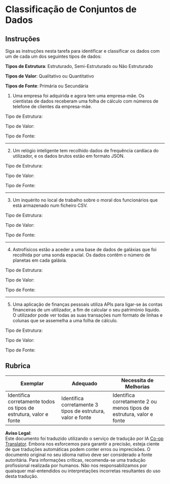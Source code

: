 <!--
CO_OP_TRANSLATOR_METADATA:
{
  "original_hash": "2e5cacb967c1e9dfd07809bfc441a0b4",
  "translation_date": "2025-08-24T00:02:41+00:00",
  "source_file": "1-Introduction/03-defining-data/assignment.md",
  "language_code": "pt"
}
-->
# Classificação de Conjuntos de Dados

## Instruções

Siga as instruções nesta tarefa para identificar e classificar os dados com um de cada um dos seguintes tipos de dados:

**Tipos de Estrutura**: Estruturado, Semi-Estruturado ou Não Estruturado

**Tipos de Valor**: Qualitativo ou Quantitativo 

**Tipos de Fonte**: Primária ou Secundária

1. Uma empresa foi adquirida e agora tem uma empresa-mãe. Os cientistas de dados receberam uma folha de cálculo com números de telefone de clientes da empresa-mãe. 

Tipo de Estrutura:

Tipo de Valor: 

Tipo de Fonte: 

---

2. Um relógio inteligente tem recolhido dados de frequência cardíaca do utilizador, e os dados brutos estão em formato JSON.

Tipo de Estrutura:

Tipo de Valor: 

Tipo de Fonte: 

---

3. Um inquérito no local de trabalho sobre o moral dos funcionários que está armazenado num ficheiro CSV. 

Tipo de Estrutura:

Tipo de Valor: 

Tipo de Fonte: 

---

4. Astrofísicos estão a aceder a uma base de dados de galáxias que foi recolhida por uma sonda espacial. Os dados contêm o número de planetas em cada galáxia.

Tipo de Estrutura:

Tipo de Valor: 

Tipo de Fonte: 

---

5. Uma aplicação de finanças pessoais utiliza APIs para ligar-se às contas financeiras de um utilizador, a fim de calcular o seu património líquido. O utilizador pode ver todas as suas transações num formato de linhas e colunas que se assemelha a uma folha de cálculo.

Tipo de Estrutura:

Tipo de Valor: 

Tipo de Fonte: 

## Rubrica

Exemplar | Adequado | Necessita de Melhorias
--- | --- | -- |
Identifica corretamente todos os tipos de estrutura, valor e fonte |Identifica corretamente 3 tipos de estrutura, valor e fonte|Identifica corretamente 2 ou menos tipos de estrutura, valor e fonte|

**Aviso Legal**:  
Este documento foi traduzido utilizando o serviço de tradução por IA [Co-op Translator](https://github.com/Azure/co-op-translator). Embora nos esforcemos para garantir a precisão, esteja ciente de que traduções automáticas podem conter erros ou imprecisões. O documento original no seu idioma nativo deve ser considerado a fonte autoritária. Para informações críticas, recomenda-se uma tradução profissional realizada por humanos. Não nos responsabilizamos por quaisquer mal-entendidos ou interpretações incorretas resultantes do uso desta tradução.
